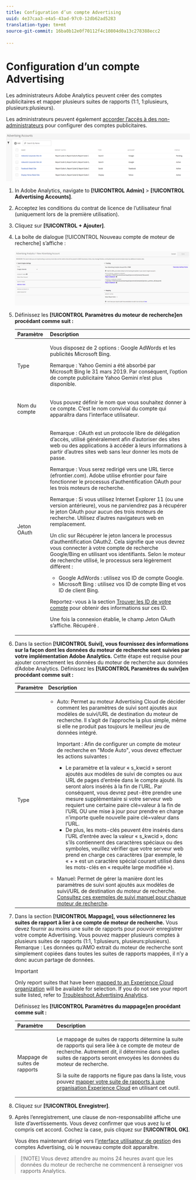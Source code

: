 ```yaml
---
title: Configuration d’un compte Advertising
uuid: 4e37caa3-e4a5-43ad-97c0-12db62ad5283
translation-type: tm+mt
source-git-commit: 16ba0b12e0f70112f4c10804d0a13c278388ecc2

---
```



# Configuration d’un compte Advertising

Les administrateurs Adobe Analytics peuvent créer des comptes publicitaires et mapper plusieurs suites de rapports (1:1, 1:plusieurs, plusieurs:plusieurs).

Les administrateurs peuvent également [accorder l’accès à des non-administrateurs](/help/integrate/c-advertising-analytics/overview.md#section_FCC58EB635954A32990D4E67B52B4369) pour configurer des comptes publicitaires.

![](assets/aa_accounts.png)

1. In Adobe Analytics, navigate to **[!UICONTROL Admin]** &gt; **[!UICONTROL Advertising Accounts]**.
1. Acceptez les conditions du contrat de licence de l’utilisateur final (uniquement lors de la première utilisation).
1. Cliquez sur **[!UICONTROL + Ajouter]**.
1. La boîte de dialogue [!UICONTROL Nouveau compte de moteur de recherche] s’affiche :

   ![](assets/aa_new_se_account.png)

1. Définissez les **[!UICONTROL Paramètres du moteur de recherche]en procédant comme suit :**

   <table id="table_B3BE66B7D4C54766B8FFD2C6DCD657AF"> 
    <thead> 
      <tr> 
      <th colname="col1" class="entry"> Paramètre </th> 
      <th colname="col2" class="entry"> Description </th> 
      </tr>
    </thead>
    <tbody> 
      <tr> 
      <td colname="col1"> <p>Type </p> </td> 
      <td colname="col2"> <p>Vous disposez de 2 options : Google AdWords et les publicités Microsoft Bing. </p> <p>Remarque : Yahoo Gemini a été absorbé par Microsoft Bing le 31 mars 2019. Par conséquent, l’option de compte publicitaire Yahoo Gemini n’est plus disponible.  </p> </td> 
      </tr> 
      <tr> 
      <td colname="col1"> <p>Nom du compte </p> </td> 
      <td colname="col2"> <p>Vous pouvez définir le nom que vous souhaitez donner à ce compte. C’est le nom convivial du compte qui apparaîtra dans l’interface utilisateur. </p> </td> 
      </tr> 
      <tr> 
      <td colname="col1"> <p>Jeton OAuth </p> </td> 
      <td colname="col2"> <p>Remarque : OAuth est un protocole libre de délégation d’accès, utilisé généralement afin d’autoriser des sites web ou des applications à accéder à leurs informations à partir d’autres sites web sans leur donner les mots de passe. </p> <p>Remarque : Vous serez redirigé vers une URL tierce (efrontier.com). Adobe utilise efrontier pour faire fonctionner le processus d’authentification OAuth pour les trois moteurs de recherche. </p> <p>Remarque : Si vous utilisez Internet Explorer 11 (ou une version antérieure), vous ne parviendrez pas à récupérer le jeton OAuth pour aucun des trois moteurs de recherche. Utilisez d’autres navigateurs web en remplacement. </p> <p>Un clic sur <span class="uicontrol">Récupérer le jeton</span> lancera le processus d’authentification OAuth2. Cela signifie que vous devrez vous connecter à votre compte de recherche Google/Bing en utilisant vos identifiants. Selon le moteur de recherche utilisé, le processus sera légèrement différent : </p> 
        <ul id="ul_FC9B5612F6554495B04C357CB0AB72EB"> 
        <li id="li_CD54231BFF134F83B3B5B14B34A0E1D2">Google AdWords : utilisez vos ID de compte Google. </li> 
        <li id="li_89B9D54BAA914E5DB2959B193489582E">Microsoft Bing : utilisez vos ID de compte Bing et vos ID de client Bing. </li> 
        </ul> <p>Reportez-vous à la section <a href="/help/integrate/c-advertising-analytics/c-adanalytics-workflow/aa-locate-account-id.md"  > Trouver les ID de votre compte</a> pour obtenir des informations sur ces ID. </p> <p>Une fois la connexion établie, le champ Jeton OAuth s’affiche. 
        <systemoutput>
          Récupéré
        </systemoutput>. </p> </td> 
      </tr> 
    </tbody> 
    </table>

1. Dans la section **[!UICONTROL Suivi], vous fournissez des informations sur la façon dont les données du moteur de recherche sont suivies par votre implémentation Adobe Analytics.** Cette étape est requise pour ajouter correctement les données du moteur de recherche aux données d’Adobe Analytics.
Définissez les **[!UICONTROL Paramètres du suivi]en procédant comme suit :**

   <table id="table_1AB4E31456E84ABF8209B02058259C4D"> 
    <thead> 
      <tr> 
      <th colname="col1" class="entry"> Paramètre </th> 
      <th colname="col2" class="entry"> Description </th> 
      </tr>
    </thead>
    <tbody> 
      <tr> 
      <td colname="col1"> <p>Type </p> </td> 
      <td colname="col2"> 
        <ul id="ul_1C5A0502A4984E57A08417A91CCD6FFE"> 
        <li id="li_5736E38286FF494ABDDC6E85281D7F2A"> <span class="uicontrol"> Auto</span>: Permet au moteur Advertising Cloud de décider comment les paramètres de suivi sont ajoutés aux modèles de suivi/URL de destination du moteur de recherche. Il s’agit de l’approche la plus simple, même si elle ne produit pas toujours le meilleur jeu de données intégré. <p>Important : Afin de configurer un compte de moteur de recherche en "Mode Auto", vous devez effectuer les actions suivantes : 
          <ul id="ul_4FF9D1E3CC4E452BA339E0A725D29FEE"> 
            <li id="li_6F3A6D6259C0420CB7E6FD2C26A1B6E0">Le paramètre et la valeur « s_kwcid » seront ajoutés aux modèles de suivi de comptes ou aux URL de pages d’entrée dans le compte ajouté. Ils seront alors insérés à la fin de l’URL. Par conséquent, vous devrez peut-être prendre une mesure supplémentaire si votre serveur web requiert une certaine paire clé=valeur à la fin de l’URL OU une mise à jour pour prendre en charge n’importe quelle nouvelle paire clé=valeur dans l’URL. </li> 
            <li id="li_A04D4AA31A934392808639E46C86573F">De plus, les mots-clés peuvent être insérés dans l’URL d’entrée avec la valeur « s_kwcid », donc s’ils contiennent des caractères spéciaux ou des symboles, veuillez vérifier que votre serveur web prend en charge ces caractères (par exemple, le « + » est un caractère spécial courant utilisé dans les mots-clés en « requête large modifiée »). </li> 
          </ul> </p> </li> 
        <li id="li_EAA7A7CA1E584854A7EC1E43E13B63FE"><span class="uicontrol"> Manuel</span>: Permet de gérer la manière dont les paramètres de suivi sont ajoutés aux modèles de suivi/URL de destination du moteur de recherche. <a href="/help/integrate/c-advertising-analytics/c-adanalytics-workflow/aa-manual-vs-automatic-tracking.md"  > Consultez ces exemples de suivi manuel pour chaque moteur de recherche</a>. </li> 
        </ul> </td> 
      </tr> 
    </tbody> 
    </table>

1. Dans la section **[!UICONTROL Mappage], vous sélectionnerez les suites de rapport à lier à ce compte de moteur de recherche.** Vous devez fournir au moins une suite de rapports pour pouvoir enregistrer votre compte Advertising. Vous pouvez mapper plusieurs comptes à plusieurs suites de rapports (1:1, 1:plusieurs, plusieurs:plusieurs). Remarque : Les données qu’AMO extrait du moteur de recherche sont simplement copiées dans toutes les suites de rapports mappées, il n’y a donc aucun partage de données.

   >[!IMPORTANT]
   >
   >Only report suites that have been [mapped to an Experience Cloud organization](https://marketing.adobe.com/resources/help/en_US/mcloud/map-report-suite.html) will be available for selection. If you do not see your report suite listed, refer to [Troubleshoot Advertising Analytics](/help/integrate/c-advertising-analytics/c-adanalytics-workflow/aa-troubleshooting.md).

   Définissez les **[!UICONTROL Paramètres du mappage]en procédant comme suit :**

   <table id="table_AF876DC40F97403882C0AA528BD204FF"> 
    <thead> 
      <tr> 
      <th colname="col1" class="entry"> Paramètre </th> 
      <th colname="col2" class="entry"> Description </th> 
      </tr>
    </thead>
    <tbody> 
      <tr> 
      <td colname="col1"> <p>Mappage de suites de rapports </p> </td> 
      <td colname="col2"> <p>Le mappage de suites de rapports détermine la suite de rapports qui sera liée à ce compte de moteur de recherche. Autrement dit, il détermine dans quelles suites de rapports seront envoyées les données du moteur de recherche. </p> <p>Si la suite de rapports ne figure pas dans la liste, vous pouvez <a href="https://marketing.adobe.com/resources/help/en_US/mcloud/map-report-suite.html"  >mapper votre suite de rapports à une organisation Experience Cloud</a> en utilisant cet outil. </p> </td> 
      </tr> 
    </tbody> 
    </table>

1. Cliquez sur **[!UICONTROL Enregistrer]**.
1. Après l’enregistrement, une clause de non-responsabilité affiche une liste d’avertissements. Vous devez confirmer que vous avez lu et compris cet accord. Cochez la case, puis cliquez sur **[!UICONTROL OK]**.

   Vous êtes maintenant dirigé vers l’[interface utilisateur de gestion](/help/integrate/c-advertising-analytics/c-adanalytics-workflow/aa-manage-ad-accounts.md) des comptes Advertising, où le nouveau compte doit apparaître.

> [!NOTE] Vous devez attendre au moins 24 heures avant que les données du moteur de recherche ne commencent à renseigner vos rapports Analytics.

